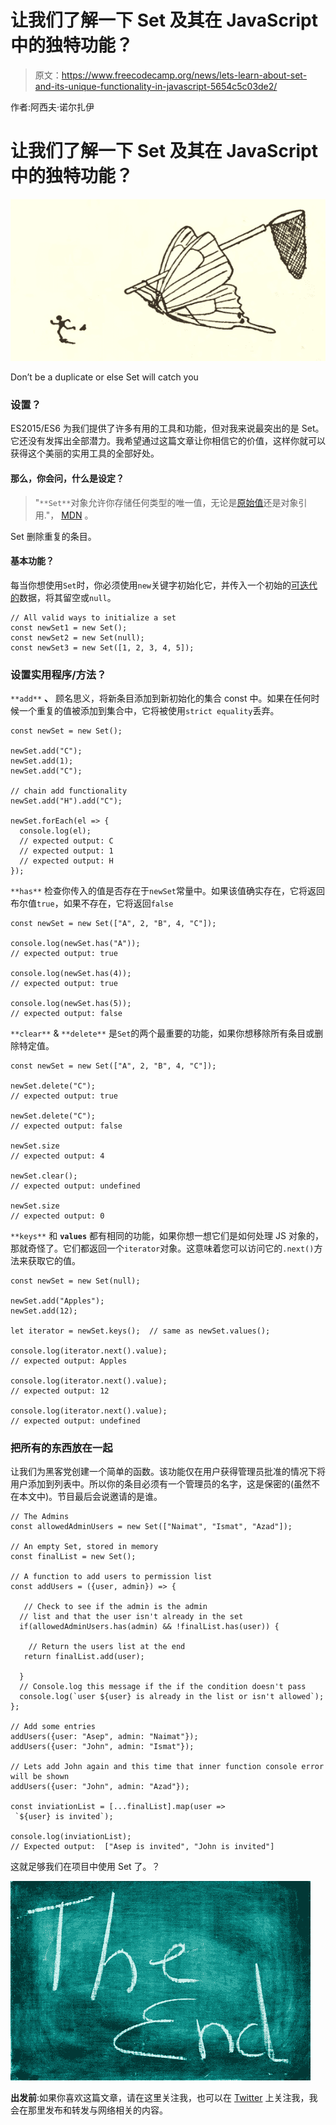 # 让我们了解一下 Set 及其在 JavaScript 中的独特功能？

> 原文：<https://www.freecodecamp.org/news/lets-learn-about-set-and-its-unique-functionality-in-javascript-5654c5c03de2/>

作者:阿西夫·诺尔扎伊

# 让我们了解一下 Set 及其在 JavaScript 中的独特功能？

![yHYXOoOwWcn1h5cpOX41qpwb7KkEVbKQTqfy](img/60bbac9fcc13bd5914f25f15f28bde75.png)

Don’t be a duplicate or else Set will catch you

### 设置？

ES2015/ES6 为我们提供了许多有用的工具和功能，但对我来说最突出的是 Set。它还没有发挥出全部潜力。我希望通过这篇文章让你相信它的价值，这样你就可以获得这个美丽的实用工具的全部好处。

#### 那么，你会问，什么是设定？

> "`**Set**`对象允许你存储任何类型的唯一值，无论是[原始值](https://developer.mozilla.org/en-US/docs/Glossary/Primitive)还是对象引用."， [MDN](https://developer.mozilla.org/en-US/docs/Web/JavaScript/Reference/Global_Objects/Set) 。

Set 删除重复的条目。

#### **基本功能**？

每当你想使用`Set`时，你必须使用`new`关键字初始化它，并传入一个初始的[可迭代的](https://developer.mozilla.org/en-US/docs/Web/JavaScript/Reference/Iteration_protocols#The_iterable_protocol)数据，将其留空或`null`。

```
// All valid ways to initialize a set
const newSet1 = new Set();
const newSet2 = new Set(null);
const newSet3 = new Set([1, 2, 3, 4, 5]);
```

### **设置实用程序/方法**？

`**add**` **、** 顾名思义，将新条目添加到新初始化的集合 const 中。如果在任何时候一个重复的值被添加到集合中，它将被使用`strict equality`丢弃。

```
const newSet = new Set();

newSet.add("C");
newSet.add(1);
newSet.add("C");

// chain add functionality
newSet.add("H").add("C");

newSet.forEach(el => {
  console.log(el);
  // expected output: C
  // expected output: 1
  // expected output: H
});
```

`**has**` 检查你传入的值是否存在于`newSet`常量中。如果该值确实存在，它将返回布尔值`true`，如果不存在，它将返回`false`

```
const newSet = new Set(["A", 2, "B", 4, "C"]);

console.log(newSet.has("A"));
// expected output: true

console.log(newSet.has(4));
// expected output: true

console.log(newSet.has(5));
// expected output: false
```

`**clear**` & `**delete**` 是`Set`的两个最重要的功能，如果你想移除所有条目或删除特定值。

```
const newSet = new Set(["A", 2, "B", 4, "C"]);

newSet.delete("C");
// expected output: true

newSet.delete("C");
// expected output: false

newSet.size
// expected output: 4

newSet.clear();
// expected output: undefined

newSet.size
// expected output: 0
```

`**keys**` 和 **`values`** 都有相同的功能，如果你想一想它们是如何处理 JS 对象的，那就奇怪了。它们都返回一个`iterator`对象。这意味着您可以访问它的`.next()`方法来获取它的值。

```
const newSet = new Set(null);

newSet.add("Apples");
newSet.add(12);

let iterator = newSet.keys();  // same as newSet.values();

console.log(iterator.next().value);
// expected output: Apples

console.log(iterator.next().value);
// expected output: 12

console.log(iterator.next().value);
// expected output: undefined
```

### **把所有的东西放在一起**

让我们为黑客党创建一个简单的函数。该功能仅在用户获得管理员批准的情况下将用户添加到列表中。所以你的条目必须有一个管理员的名字，这是保密的(虽然不在本文中)。节目最后会说邀请的是谁。

```
// The Admins
const allowedAdminUsers = new Set(["Naimat", "Ismat", "Azad"]);

// An empty Set, stored in memory
const finalList = new Set();

// A function to add users to permission list
const addUsers = ({user, admin}) => {

   // Check to see if the admin is the admin 
  // list and that the user isn't already in the set
  if(allowedAdminUsers.has(admin) && !finalList.has(user)) {

    // Return the users list at the end
   return finalList.add(user);

  }
  // Console.log this message if the if the condition doesn't pass
  console.log(`user ${user} is already in the list or isn't allowed`); 
};

// Add some entries
addUsers({user: "Asep", admin: "Naimat"});
addUsers({user: "John", admin: "Ismat"});

// Lets add John again and this time that inner function console error will be shown
addUsers({user: "John", admin: "Azad"});

const inviationList = [...finalList].map(user => 
 `${user} is invited`);

console.log(inviationList);
// Expected output:  ["Asep is invited", "John is invited"]
```

这就足够我们在项目中使用 Set 了。？

![9HUfTsuNCDKzpF6NJsItRYlX-68khdXAb9hk](img/de99276939e5b522edc26129b09e5c8b.png)

**出发前**:如果你喜欢这篇文章，请在这里关注我，也可以在 [Twitter](https://twitter.com/asepnorzai) 上关注我，我会在那里发布和转发与网络相关的内容。